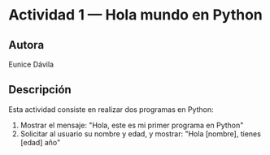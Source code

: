 # Actividad 1 — Hola mundo en Python

## Autora
Eunice Dávila

## Descripción
Esta actividad consiste en realizar dos programas en Python:

1. Mostrar el mensaje: "Hola, este es mi primer programa en Python"
2. Solicitar al usuario su nombre y edad, y mostrar: "Hola [nombre], tienes [edad] año"
